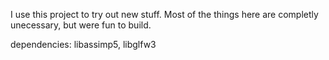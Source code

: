 I use this project to try out new stuff. Most of the things here are completly unecessary, but were fun to build.

dependencies: libassimp5, libglfw3